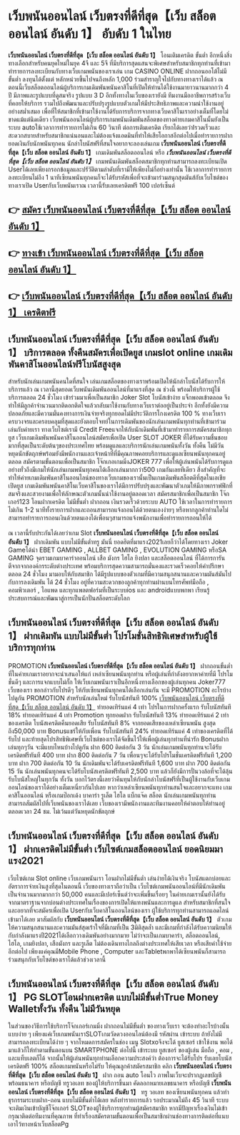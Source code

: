 # เว็บพนันออนไลน์ เว็บตรงที่ดีที่สุด【เว็บ สล็อต ออนไลน์ อันดับ 1】  อับดับ 1 ในไทย

**เว็บพนันออนไลน์ เว็บตรงที่ดีที่สุด【เว็บ สล็อต ออนไลน์ อันดับ 1】** โอนเติมเครดิต ขั้นต่ำ  อีกหนึ่งสิ่งทางเลือกสำหรับคนยุคใหม่ในยุค 4จี และ 5จี ที่มีบริการสุดแสนจะพิเศษสำหรับสมาชิกทุกท่านที่เข้ามาทำรายการลงทะเบียนกับทางเว็บเกมพนันของเราเล่น เกม CASINO ONLINE ฝากถอนออโต้ไม่มีขั้นต่ำ ลงทุนได้ตั้งแต่ หลักหน่วยขึ้นไปจนถึงหลัก 1,000 ร่วมสำราญใจไปกับทางทางเราได้แล้ว ณ ตอนนี้เว็บสล็อตออนไลน์ผู้บริการเกมเดิมพันพนันคาสิโนที่เปิดให้ท่านได้ใช้งานมายาวนานมากกว่า 4 ปี มีภาพและรูปแบบที่ดูสมจริง รูปแบบ 3 D
อีกทั้งทางในเว็บของเรายังมี ทีมงานมืออาชีพการสร้างเว็บที่คอยให้บริการ  รวมไปถึงพัฒนาและปรับปรุงรูปแบบตัวเกมให้มีประสิทธิภาพและความน่าใช้งานอยู่อย่างสม่ำเสมอ เพื่อที่ให้สมาชิกที่เข้ามาใช้งานได้รับการบริการจากทางเว็บคาสิโนเราอย่างเต็มที่โดยไม่ขาดแม้แต่นิดเดียว เว็บพนันออนไลน์ผู้บริการเกมพนันเดิมพันสล็อตของทางค่ายเกมคาสิโนนั้นยังเป็นระบบ autoใช้เวลาการทำรายการไม่เกิน 60 วินาที ต่อการเติมเครดิต เรียกได้เลยว่าIรวดเร็วและสะดวกสบายสำหรับสมาชิกแน่นอนและไม่ต้องแจ้งแอดมินที่ทำให้เสียโอกาสอีกต่อไปเมื่อทำรายการฝากยอดเงินกับนักพนันทุกคน
นักล่าโบนัสฟรีที่สนใจอยากจะลองเล่นเกม **เว็บพนันออนไลน์ เว็บตรงที่ดีที่สุด【เว็บ สล็อต ออนไลน์ อันดับ 1】** เกมเดิมพันสล็อตออนไลน์ หรือ ***เว็บพนันออนไลน์ เว็บตรงที่ดีที่สุด【เว็บ สล็อต ออนไลน์ อันดับ 1】*** เกมพนันเดิมพันสล็อตสมาชิกทุกท่านสามารถลงทะเบียนเปิด Userได้เลยเพียงกรอกข้อมูลและปรัวัติตามลำดับที่เรามีให้เพียงไม่กี่อย่างเท่านั้น ใช้เวลาการทำรายการลงทะเบียนไม่ถึง 1 นาทีเซียนพนันทุกคนก็จะได้รับรหัสเพื่อที่จะเข้ามาร่วมสนุกสุดมันส์กับเว็บไซต์ของทางเราเปิด Userกับเว็บพนันเราณ เวลานี้รับเลยเครดิตฟรี 100 เปอร์เซ็นต์

## 👉 [สมัคร เว็บพนันออนไลน์ เว็บตรงที่ดีที่สุด【เว็บ สล็อต ออนไลน์ อันดับ 1】](https://archa888.com/)
## 👉 [ทางเข้า เว็บพนันออนไลน์ เว็บตรงที่ดีที่สุด【เว็บ สล็อต ออนไลน์ อันดับ 1】](https://archa888.com/)
## 👉 [เว็บพนันออนไลน์ เว็บตรงที่ดีที่สุด【เว็บ สล็อต ออนไลน์ อันดับ 1】 เครดิตฟรี](https://archa888.com/)

## เว็บพนันออนไลน์ เว็บตรงที่ดีที่สุด【เว็บ สล็อต ออนไลน์ อันดับ 1】 บริการตลอด ทั้งคืนสมัครเพื่อเปิดยูส เกมslot online เกมเดิมพันคาสิโนออนไลน์ฟรีโบนัสสูงสุด

สำหรับนักเล่นเกมพนันคนใดที่สนใจ เล่นเกมสล็อตของทางเราพร้อมเปิดให้นักล่าโบนัสได้รับการให้บริการแล้ว ณ เวลานี้สุดยอดเว็บพนันเดิมพันออนไลน์ที่มาแรงที่สุด ณ ช่วงนี้ พร้อมให้บริการผู้ใช้บริการตลอด 24 ชั่วโมง เข้าร่วมมาเพื่อเป็นสมาชิก Joker Slot โบนัสเข้าง่าย แจ็กพอตเข้าตลอด จึงทำให้มีลูกค้าจำนวนมากติดอกติดใจแล้วกลับมาใช้งานกับทางเว็บเราต่ออยู่เป็นประจำ อีกทั้งยังมีความปลอดภัยและมีความมั่นคงทางการเงินจ่ายจริงทุกยอดไม่มีประวัติการโกงเครดิต 100 % ทางเว็บเราครบวงจรและครอบคลุมที่สุดและยังตอบโจทย์ในการเดิมพันของนักเล่นเกมพนันทุกท่านที่เข้ามาร่วมเล่นกับค่ายเรา
ทางเว็บไซต์เรามี Credit Freeแจกให้กับนักเดิมพันที่เข้ามาทำรายการสมัครสมาชิกทุกยูส เว็บเกมเดิมพันพนันคาสิโนออนไลน์สมัครเพื่อเปิด User SLOT JOKER ที่ได้รับความชื่นชอบมากที่สุดเป็นระดับต้นๆของประเทศไทย พร้อมดูแลและบริการนักเล่นเกมพนันทั้งวัน ทั้งคืน ไม่มีวันหยุดนักขัตฤกษ์พร้อมยังมีพนักงานและเจ้าหน้าที่ที่มีคุณภาพคอยบริการและดูแลเซียนพนันทุกคนอยู่ตลอด สมัครตามขั้นตอนเพื่อเป็นสมาชิก โจ๊กเกอเกมมิ่งJOKER 777 เพื่อให้ผู้เล่นพนันได้รับการดูแลอย่างทั่วถึงมีเกมให้นักเล่นเกมพนันทุกคนได้เลือกเล่นมากกว่า500 เกมกันเลยทีเดียว
สิ่งสำคัญที่จะทำให้ค่ายเกมเดิมพันคาสิโนออนไลน์ของทางเว็บเกมของเรานั้นเป็นเกมเดิมพันสล็อตดีที่สุดในเอเชีย เปิดยูส  เกมเดิมพันพนันคาสิโนเว็บคาสิโนของเราได้มีการปรับปรุงและพัฒนาตัวเกมให้มีภาพกราฟฟิกที่สมจริงและสวยงามเพื่อให้ลักษณะตัวเกมนั้นน่าใช้งานอยู่ตลอดเวลา สมัครสมาชิกเพื่อเป็นสมาชิก โจ๊กเกอร์123 โอนฝากเครดิต ไม่มีขั้นต่ำ ฝากถอน เงินรวดเร็วด้วยระบบ AUTO ใช้เวลาในการทำรายการไม่เกิน 1-2 นาทีทั้งรายการฝากและถอนสามารถแจ้งถอนได้ด้วยตนเองง่ายๆ หรือหากลูกค้าท่านใดไม่สามารถทำรายการถอนเงินด้วยตนเองได้เพื่อนๆสามารถแจ้งพนักงานเพื่อทำรายการถอนให้ได้

ณ เวลานี้รับประกันได้เลยว่าเกม Slot **เว็บพนันออนไลน์ เว็บตรงที่ดีที่สุด【เว็บ สล็อต ออนไลน์ อันดับ 1】** ฝากเดิมพัน แบบไม่มีขั้นต่ำทรู มันนี่ ยอดฮิตที่มาแรง2021เลยก็ว่าได้โดยทางเรา Joker Gameได้นำ EBET GAMING , ALLBET GAMING , EVOLUTION GAMING หรือSA GAMING จุดรวมเกมบาคาร่าออนไลน์ เสือ มังกร ไฮโล ยิงปลา และสล็อตออนไลน์ ที่ได้การการันตีจากจากองค์กรระดับต่างประเทศ พร้อมบริการสุดความสามารถมั่นคงและรวดเร็วคอยให้คำปรึกษา ตลอด 24 ชั่วโมง มามอบให้กับสมาชิก ได้มีรูปแบบของตัวเกมที่มีความสนุกสนานและความมันส์มันไปกับการลงเดิมพัน ได้ 24 ชั่วโมง อยู่ที่ความสะดวกของลูกค้าทุกท่านผ่านบนโทรศัพท์มือถือ , คอมพิวเตอร์ , ไอแพด และทุกแพลตฟอร์มที่เป็นระบบios และ androidแบบพกพา เรียนรู้ประสบการณ์และพัฒนาสู่การเป็นนักปั่นสล็อตระดับโลก

## เว็บพนันออนไลน์ เว็บตรงที่ดีที่สุด【เว็บ สล็อต ออนไลน์ อันดับ 1】 ฝากเดิมพัน แบบไม่มีขั้นต่ำ โปรโมชั่นสิทธิพิเศษสำหรับผู้ใช้บริการทุกท่าน

 PROMOTION  **เว็บพนันออนไลน์ เว็บตรงที่ดีที่สุด【เว็บ สล็อต ออนไลน์ อันดับ 1】** ฝากถอนขั้นต่ำ ที่ในค่ายเกมเราอยากจะนำเสนอให้แก่  เหล่าเซียนพนันทุกท่าน หรือผู้เล่นที่กำลังอยากหาค่ายที่มี โปรโมชั่นดีๆ และการแจกแบบไม่กั๊ก ให้เว็บเกมพนันเราเป็นอีกหนึ่งทางเลือกของผู้เล่นทุกคน Joker777 เว็บของเรา ขอกล่าวกับโปรดีๆ ให้กับเซียนพนันทุกคนได้เลือกเล่นกัน จะมี PROMOTION อะไรบ้างไปดูกัน
 PROMOTION สำหรับนักเล่นใหม่ รับโบนัสทันที 100% [เว็บพนันออนไลน์ เว็บตรงที่ดีที่สุด【เว็บ สล็อต ออนไลน์ อันดับ 1】](https://archa888.com/) ทำยอดเทิร์นแค่ 4 เท่า
โปรในการฝากครั้งแรก รับโบนัสทันที 18% ทำยอดเทิร์นแค่ 4 เท่า
 Promotion ทุกยอดฝาก รับโบนัสทันที 13% ทำยอดเทิร์นแค่ 2 เท่าของเครดิต
โบนัสเครดิตคืนยอดเสีย รับโบนัสทันที 8% จากยอดเสียของเหล่าเซียนพนัน สูงสุดถึง50,000 บาท
Bonusแชร์ให้กับเพื่อน รับโบนัสทันที 24% ทำยอดเทิร์นแค่ 4 เท่าของเครดิตที่ได้รับไป
และท้ายสุดโปรสิทธิพิเศษที่เว็บไซต์ของเราได้จัดขึ้นไว้ให้เพื่อผู้เล่นทุกท่านที่น่ารัก Bonusฝากเล่นทุกๆวัน จะมีแบบไหนบ้างไปดูกัน
ฝาก 600 ติดต่อกัน 3 วัน นักเล่นเกมพนันทุกท่านจะได้รับเครดิตฟรีทันที 400 บาท
ฝาก 800 ติดต่อกัน 7 วัน เพื่อนๆจะได้รับโปรโมชั่นเครดิตฟรีทันที 1,200 บาท
ฝาก 700 ติดต่อกัน 10 วัน นักเดิมพันจะได้รับเครดิตฟรีทันที 1,600 บาท
ฝาก 700 ติดต่อกัน 15 วัน นักเล่นพนันทุกคนจะได้รับโบนัสเครดิตฟรีทันที 2,500 บาท
แล้วก็ยังมีการปั่นวงล้อที่จะได้ลุ้นรับโบนัสใหญ่ในทุกวัน ทั้งวัน บอกไว้ตรงนี้เลยว่าคืนทุนให้กับนักล่าโบนัสฟรีที่เป็นผู้ใช้งานกับเว็บเกมออนไลน์ของเราได้อย่างเต็มเหนี่ยวกันไปเลย หากว่าเหล่าเซียนพนันทุกท่านสนใจและอยากจะแทง เกมคาสิโนออนไลน์ หรือเกมป๊อกเด้ง บาคาร่า รูเล็ต ไฮโล แบ็กแจ๊ค สล็อต นักเล่นเกมพนันทุกท่านสามารถสัมผัสไปที่เว็บพนันของเราได้เลย เว็บของเรามีพนักงานและทีมงานคอยให้คำตอบให้ท่านอยู่ ตลอดเวลา 24 ชม. ไม่เว้นแต่วันหยุดนักขัตฤกษ์

## เว็บพนันออนไลน์ เว็บตรงที่ดีที่สุด【เว็บ สล็อต ออนไลน์ อันดับ 1】 ฝากเครดิตไม่มีขั้นต่ำ  เว็บไซต์เกมสล็อตออนไลน์ ยอดนิยมมาแรง2021

เว็บไซต์เกม Slot online เว็บเกมพนันเรา โอนฝากไม่มีขั้นต่ำ เล่นง่ายได้เงินจริง โบนัสแตกบ่อยและอัตราการจ่ายเงินสูงที่สุดในตอนนี้ เว็บของทางเราถือว่าเป็น เว็บไซต์เกมพนันออนไลน์ที่มีนักเดิมพันเป็นจำนวนมากมากกว่า 50,000 คนและมีเปอร์เซ็นต์ว่าจะเพิ่มขึ้นเรื่อยๆ ในค่ายเกมเรานั้นยังได้รับจากมาตราฐานจากบ่อนต่างประเทศในเรื่องของการเปิดให้แทงพนันและการดูแล สำหรับสมาชิกที่สนใจและอยากที่จะสมัครเพื่อเปิด Userกับเว็บคาสิโนออนไลน์ของเรา ผู้ใช้บริการทุกท่านสามารถแอดไลน์เข้ามาได้เลย
	มาสัมผัสกับ **เว็บพนันออนไลน์ เว็บตรงที่ดีที่สุด【เว็บ สล็อต ออนไลน์ อันดับ 1】** ตัวเกมให้ความสนุกสนานและความมันส์สุดเร้าใจที่มีเกมที่เป็น 3มิติสุดล้ำ และมีเกมที่กำลังได้รับความนิยมให้กับกำลังมาแรงปี2021ได้เลือกวางเดิมพันอย่างมากมาย  ไม่ว่าจะเป็นเกมบาคาร่า, สล็อตออนไลน์, ไฮโล, เกมยิงปลา, เสือมังกร และรูเล็ต ไม่ต้องเดินทางไกลถึงต่างประเทศให้เสียเวลา หรือเสียค่าใช้จ่ายอีกต่อไป เพียงแค่คุณมีMobile Phone , Computer และTabletพกพาได้เซียนพนันก็สามารถร่วมสนุกกับเว็บไซต์ของเราได้แล้วช่วงเวลานี้

## เว็บพนันออนไลน์ เว็บตรงที่ดีที่สุด【เว็บ สล็อต ออนไลน์ อันดับ 1】  PG SLOTโอนฝากเครดิต แบบไม่มีขั้นต่ำTrue Money Walletทั้งวัน ทั้งคืน ไม่มีวันหยุด

ในส่วนของวิธีการใช้บริการโจ๊กเกอร์เกมมิ่ง ฝากถอนไม่มีขั้นต่ำ ของทางเว็บเรา จะต้องทำอะไรบ้างนั้น แบบง่าย ๆ เพียงแค่เว็บเกมพนันเราSLOTเกมวัดดวงออนไลน์ต้องมี รหัสผ่าน เข้าระบบ ถ้ายังไม่มีสามารถลงทะเบียนได้ง่าย ๆ จากโหมดการสมัครในช่อง เมนู Slotxoจึงจะได้ ยูสเซอร์ เข้าใช้งาน พอได้มาแล้วก็ให้ทำตามขั้นตอนบน SMARTPHONE ต่อไปนี้
เข้าระบบ ยูสเซอร์  ของผู้เล่น มือถือ , คอม , และแท็บเลตก็ได้
จากนั้นให้ผู้เล่นพนันทุกท่านเลือกความประสงค์ว่า ต้องการจะได้รับโปร รับเลยโบนัสเครดิตฟรี 100% สล็อตเกมพนันหรือไม่รับ
ให้คุณลูกค้าสมัครสมาชิก คลิก **เว็บพนันออนไลน์ เว็บตรงที่ดีที่สุด【เว็บ สล็อต ออนไลน์ อันดับ 1】** ฝาก ถอน auto โอนไว ภาพในเว็บจะปรากฏเลขบัญชีพร้อมธนาคาร หรือบัญชี ทรูวอเลท ของผู้ให้บริการขึ้นมา
คัดลอกหมายเลขธนาคาร หรือบัญชี **เว็บพนันออนไลน์ เว็บตรงที่ดีที่สุด【เว็บ สล็อต ออนไลน์ อันดับ 1】** ทรู วอเลท ของเซียนพนันทุกคน แล้วทำธุรกรรมระบบฝาก-ถอน แบบไม่มีขั้นต่ำได้เลย
หลังทำรายการแล้ว รอประมาณไม่ถึง 45 วินาที ระบบจะเติมเงินเข้าบัญชีโจ๊กเกอร์ SLOTของผู้ใช้บริการทุกท่านผู้สมัครสมาชิก
หากมีปัญหาเรื่องเงินไม่เข้า กรุณาติดต่อทีมงานที่คุณภาพ ที่ทำเรื่องสมัครตามขั้นตอนเพื่อเป็นสมาชิกผ่านช่องทางการติดต่อที่แนบเอาไว้ทางหน้าเว็บสล็อตPg


